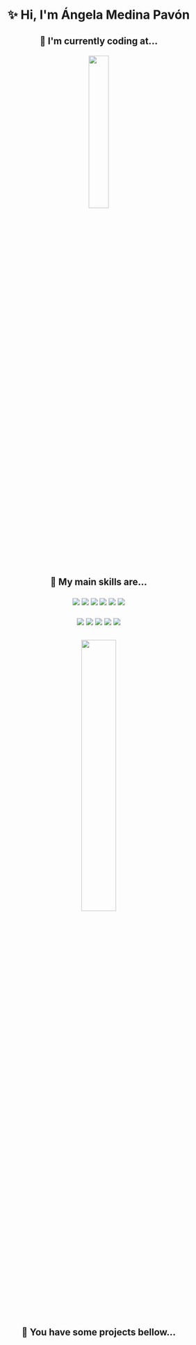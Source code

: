 <h1 align=center> ✨ Hi, I'm Ángela Medina Pavón </h1>

<h2 align=center>
   🔭 I'm currently coding at...
<p align=center>
  <img width="30%" src="https://www.42madrid.com/wp-content/uploads/2020/04/42-Madrid.jpg">
</p>
</h2>
  
<h2 align=center>
   🌱 My main skills are...
  <p> </p>
<p align="center">
  <a href="#"><img src="https://img.shields.io/badge/c-%2300599C.svg?style=for-the-badge&logo=c&logoColor=white"></a>
  <a href="#"><img src="https://img.shields.io/badge/python-3670A0?style=for-the-badge&logo=python&logoColor=ffdd54"></a>
  <a href="#"><img src="https://img.shields.io/badge/GNU%20Bash-4EAA25?style=for-the-badge&logo=GNU%20Bash&logoColor=white"></a>
  <a href="#"><img src="https://img.shields.io/badge/GIT-E44C30?style=for-the-badge&logo=git&logoColor=white"></a>
  <a href="#"><img src="https://img.shields.io/badge/HTML5-E34F26?style=for-the-badge&logo=html5&logoColor=white"></a>
  <a href="#"><img src="https://img.shields.io/badge/CSS3-1572B6?style=for-the-badge&logo=css3&logoColor=white"></a>
</p>
  <a href="#"><img src="https://img.shields.io/badge/Numpy-777BB4?style=for-the-badge&logo=numpy&logoColor=white"></a>
  <a href="#"><img src="https://img.shields.io/badge/Pandas-2C2D72?style=for-the-badge&logo=pandas&logoColor=white"></a>
  <a href="#"><img src=" https://img.shields.io/badge/VirtualBox-21416b?style=for-the-badge&logo=VirtualBox&logoColor=white"></a>
  <a href="#"><img src="https://img.shields.io/badge/Linux-FCC624?style=for-the-badge&logo=linux&logoColor=black"></a>
  <a href="#"><img src="https://img.shields.io/badge/mac%20os-000000?style=for-the-badge&logo=apple&logoColor=white"></a>
<p>
   
</h2>
<h2 align="center">
   <img width="40%" src="https://img.freepik.com/vector-gratis/diagrama-celula-vastago-fondo-blanco_1308-15286.jpg">
   <p>
      🤖 You have some projects bellow...
   </p>
</h2>
  
<!--
**AngieMP/AngieMP** is a ✨ _special_ ✨ repository because its `README.md` (this file) appears on your GitHub profile.

Here are some ideas to get you started:

- 🔭 I’m currently working on ...
- 🌱 I’m currently learning ...
- 👯 I’m looking to collaborate on ...
- 🤔 I’m looking for help with ...
- 💬 Ask me about ...
- 📫 How to reach me: ...
- 😄 Pronouns: ...
- ⚡ Fun fact: ...
-->
